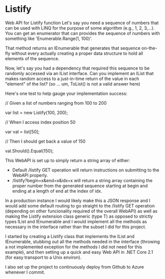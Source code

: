 # Listify
Web API for Listify function
Let's say you need a sequence of numbers that can be used with LINQ for the purpose of some algorithm (e.g., 1, 2, 3,...). You can get an enumerator that can provides the sequence of numbers with something like 'Enumerable.Range(1, 100)'.

That method returns an IEnumerable that generates that sequence on-the-fly without every actually creating a proper data structure to hold all elements of the sequence.

Now, let's say you had a dependency that required this sequence to be randomly accessed via an IList interface. Can you implement an IList that makes random access to a just-in-time return of the value in each "element" of the list? (so … um, ToList() is not a valid answer here)

Here's one test to help gauge your implementation success:

// Given a list of numbers ranging from 100 to 200

var list = new Listify(100, 200);

// When I access index position 50

var val = list[50];

// Then I should get back a value of 150

val.Should().Equal(150);

This WebAPI is set up to simply return a string array of either:
  - Default /listify GET operation will return instructions on submitting to the WebAPI properly.
  - /listify?begin=x&end=x&idx=x will return a string array containing the proper number from the generated sequence starting at begin and ending at a length of end at the index of idx.

In a production instance I would likely make this a JSON response and I would add some default routing to go straight to the /listify GET operation (depending on other funcionality required of the overall WebAPI) as well as making the Listify extension class generic (type T) as opposed to strictly types IList<int> and IEnumerable<int> and I would implement all the methods as necessary in the interface rather than the subset I did for this project.

I started by creating a Listify class that implements the IList<int> and IEnumerable<int>, stubbing out all the methods needed in the interface (throwing a not implemented exception for the methods I did not need for this example), and then setting up a quick and easy Web API in .NET Core 2.1 (for easy transport to a Unix environ).

I also set up the project to continuously deploy from Github to Azure whenever I commit.
